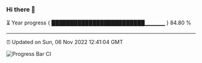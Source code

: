 ### Hi there 👋

⏳ Year progress { █████████████████████████▁▁▁▁▁ } 84.80 %

---

⏰ Updated on Sun, 06 Nov 2022 12:41:04 GMT

![Progress Bar CI](https://github.com/ZhaoGui/ZhaoGui/workflows/Progress%20Bar%20CI/badge.svg)
